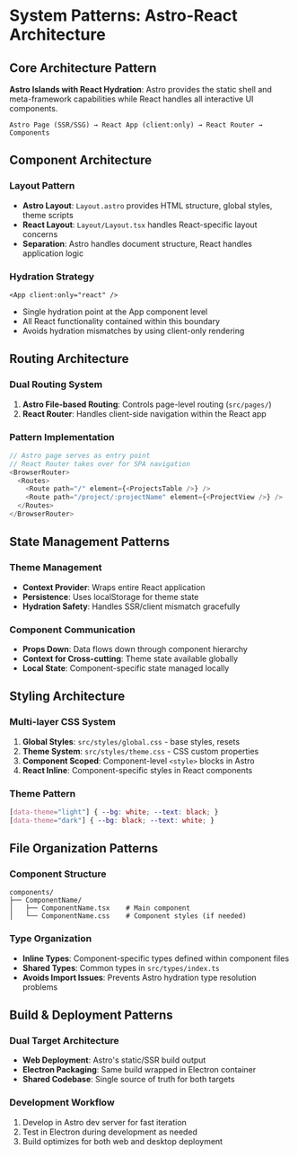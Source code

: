 # System Patterns: Astro-React Architecture

## Core Architecture Pattern
**Astro Islands with React Hydration**: Astro provides the static shell and meta-framework capabilities while React handles all interactive UI components.

```
Astro Page (SSR/SSG) → React App (client:only) → React Router → Components
```

## Component Architecture

### Layout Pattern
- **Astro Layout**: `Layout.astro` provides HTML structure, global styles, theme scripts
- **React Layout**: `Layout/Layout.tsx` handles React-specific layout concerns
- **Separation**: Astro handles document structure, React handles application logic

### Hydration Strategy
```astro
<App client:only="react" />
```
- Single hydration point at the App component level
- All React functionality contained within this boundary
- Avoids hydration mismatches by using client-only rendering

## Routing Architecture

### Dual Routing System
1. **Astro File-based Routing**: Controls page-level routing (`src/pages/`)
2. **React Router**: Handles client-side navigation within the React app

### Pattern Implementation
```typescript
// Astro page serves as entry point
// React Router takes over for SPA navigation
<BrowserRouter>
  <Routes>
    <Route path="/" element={<ProjectsTable />} />
    <Route path="/project/:projectName" element={<ProjectView />} />
  </Routes>
</BrowserRouter>
```

## State Management Patterns

### Theme Management
- **Context Provider**: Wraps entire React application
- **Persistence**: Uses localStorage for theme state
- **Hydration Safety**: Handles SSR/client mismatch gracefully

### Component Communication
- **Props Down**: Data flows down through component hierarchy
- **Context for Cross-cutting**: Theme state available globally
- **Local State**: Component-specific state managed locally

## Styling Architecture

### Multi-layer CSS System
1. **Global Styles**: `src/styles/global.css` - base styles, resets
2. **Theme System**: `src/styles/theme.css` - CSS custom properties
3. **Component Scoped**: Component-level `<style>` blocks in Astro
4. **React Inline**: Component-specific styles in React components

### Theme Pattern
```css
[data-theme="light"] { --bg: white; --text: black; }
[data-theme="dark"] { --bg: black; --text: white; }
```

## File Organization Patterns

### Component Structure
```
components/
├── ComponentName/
│   ├── ComponentName.tsx    # Main component
│   └── ComponentName.css    # Component styles (if needed)
```

### Type Organization
- **Inline Types**: Component-specific types defined within component files
- **Shared Types**: Common types in `src/types/index.ts`
- **Avoids Import Issues**: Prevents Astro hydration type resolution problems

## Build & Deployment Patterns

### Dual Target Architecture
- **Web Deployment**: Astro's static/SSR build output
- **Electron Packaging**: Same build wrapped in Electron container
- **Shared Codebase**: Single source of truth for both targets

### Development Workflow
1. Develop in Astro dev server for fast iteration
2. Test in Electron during development as needed
3. Build optimizes for both web and desktop deployment